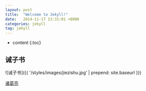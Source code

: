 ```yaml
---
layout: post
title:  "Welcome to Jekyll!"
date:   2014-11-17 13:31:01 +0800
categories: jekyll
tag: jekyll
---
```


* content
{:toc}



诫子书
------------------------

![诫子书]({{ '/styles/images/jiezishu.jpg' | prepend: site.baseurl  }})


[诸葛亮](#)

